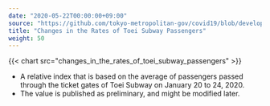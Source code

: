 ```yaml
---
date: "2020-05-22T00:00:00+09:00"
source: "https://github.com/tokyo-metropolitan-gov/covid19/blob/development/data/metro.json"
title: "Changes in the Rates of Toei Subway Passengers"
weight: 50
---
```


{{< chart src="changes_in_the_rates_of_toei_subway_passengers" >}}

- A relative index that is based on the average of passengers passed through the ticket gates of Toei Subway on January 20 to 24, 2020.
- The value is published as preliminary, and might be modified later.
